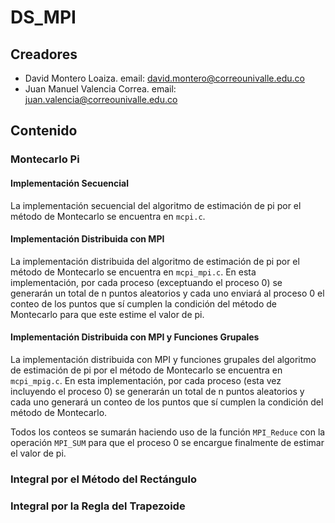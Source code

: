 # DS_MPI

## Creadores

- David Montero Loaiza. email: david.montero@correounivalle.edu.co
- Juan Manuel Valencia Correa. email: juan.valencia@correounivalle.edu.co

## Contenido

### Montecarlo Pi

#### Implementación Secuencial
La implementación secuencial del algoritmo de estimación de pi por el método de Montecarlo se encuentra en `mcpi.c`.

#### Implementación Distribuida con MPI
La implementación distribuida del algoritmo de estimación de pi por el método de Montecarlo se encuentra en `mcpi_mpi.c`. En esta implementación, por cada proceso (exceptuando el proceso 0) se generarán un total de n puntos aleatorios y cada uno enviará al proceso 0 el conteo de los puntos que sí cumplen la condición del método de Montecarlo para que este estime el valor de pi.

#### Implementación Distribuida con MPI y Funciones Grupales
La implementación distribuida con MPI y funciones grupales del algoritmo de estimación de pi por el método de Montecarlo se encuentra en `mcpi_mpig.c`. En esta implementación, por cada proceso (esta vez incluyendo el proceso 0) se generarán un total de n puntos aleatorios y cada uno generará un conteo de los puntos que sí cumplen la condición del método de Montecarlo.

Todos los conteos se sumarán haciendo uso de la función `MPI_Reduce` con la operación `MPI_SUM` para que el proceso 0 se encargue finalmente de estimar el valor de pi.

### Integral por el Método del Rectángulo

### Integral por la Regla del Trapezoide

